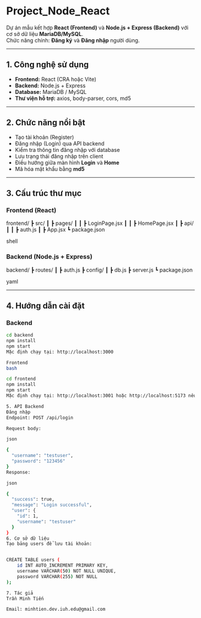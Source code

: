 # Project_Node_React

Dự án mẫu kết hợp **React (Frontend)** và **Node.js + Express (Backend)** với cơ sở dữ liệu **MariaDB/MySQL**.  
Chức năng chính: **Đăng ký** và **Đăng nhập** người dùng.

---

## 1. Công nghệ sử dụng
- **Frontend:** React (CRA hoặc Vite)
- **Backend:** Node.js + Express
- **Database:** MariaDB / MySQL
- **Thư viện hỗ trợ:** axios, body-parser, cors, md5

---

## 2. Chức năng nổi bật
- Tạo tài khoản (Register)
- Đăng nhập (Login) qua API backend
- Kiểm tra thông tin đăng nhập với database
- Lưu trạng thái đăng nhập trên client
- Điều hướng giữa màn hình **Login** và **Home**
- Mã hóa mật khẩu bằng **md5**

---

## 3. Cấu trúc thư mục

### Frontend (React)
frontend/
┣ src/
┃ ┣ pages/
┃ ┃ ┣ LoginPage.jsx
┃ ┃ ┣ HomePage.jsx
┃ ┣ api/
┃ ┃ ┣ auth.js
┃ ┣ App.jsx
┗ package.json

shell


### Backend (Node.js + Express)
backend/
┣ routes/
┃ ┣ auth.js
┣ config/
┃ ┣ db.js
┣ server.js
┗ package.json

yaml


---

## 4. Hướng dẫn cài đặt

### Backend
```bash
cd backend
npm install
npm start
Mặc định chạy tại: http://localhost:3000

Frontend
bash

cd frontend
npm install
npm start
Mặc định chạy tại: http://localhost:3001 hoặc http://localhost:5173 nếu dùng Vite.

5. API Backend
Đăng nhập
Endpoint: POST /api/login

Request body:

json

{
  "username": "testuser",
  "password": "123456"
}
Response:

json

{
  "success": true,
  "message": "Login successful",
  "user": {
    "id": 1,
    "username": "testuser"
  }
}
6. Cơ sở dữ liệu
Tạo bảng users để lưu tài khoản:


CREATE TABLE users (
    id INT AUTO_INCREMENT PRIMARY KEY,
    username VARCHAR(50) NOT NULL UNIQUE,
    password VARCHAR(255) NOT NULL
);

7. Tác giả
Trần Minh Tiến

Email: minhtien.dev.iuh.edu@gmail.com
